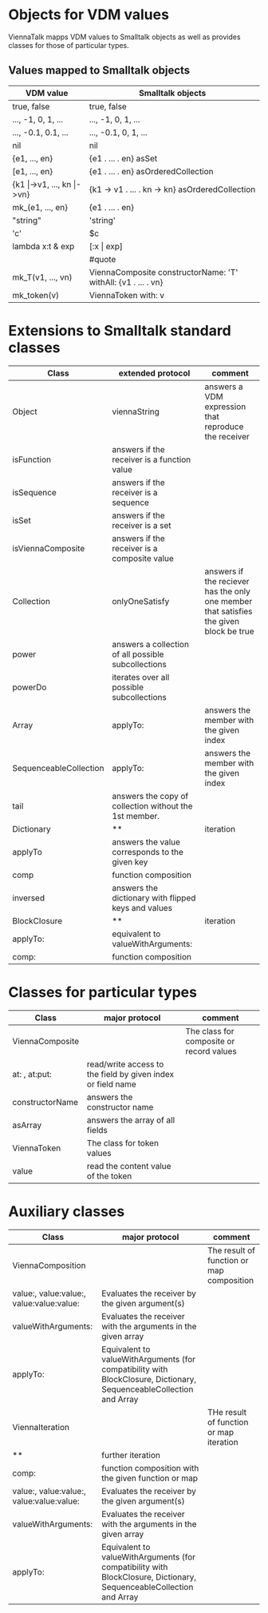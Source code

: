 # Objects for VDM values

ViennaTalk mapps VDM values to Smalltalk objects as well as provides classes for those of particular types.

## Values mapped to Smalltalk objects

 VDM value | Smalltalk objects
 ---|---
 true, false | true, false
 ..., -1,  0, 1, ... | ..., -1, 0, 1, ...
 ..., -0.1, 0.1, ... | ..., -0.1, 0, 1, ...
 nil | nil
{e1, ..., en} | {e1 . ... . en} asSet
[e1, ..., en} | {e1 . ... . en} asOrderedCollection
{k1 \|->v1, ..., kn \|->vn} | {k1 -> v1 . ... . kn -> kn} asOrderedCollection
mk_(e1, ..., en} | {e1 . ... . en}
"string" | 'string'
'c' | $c
lambda x:t & exp | [:x \| exp]
<quote> | #quote
mk_T(v1, ..., vn) | ViennaComposite constructorName: 'T' withAll: {v1 . ... . vn}
mk_token(v) | ViennaToken with: v

# Extensions to Smalltalk standard classes

Class | extended protocol | comment
---|---|---
Object | viennaString | answers a VDM expression that reproduce the receiver
 | isFunction | answers if the receiver is a function value
 | isSequence | answers if the receiver is a sequence
 | isSet | answers if the receiver is a set
 | isViennaComposite | answers if the receiver is a composite value
Collection | onlyOneSatisfy | answers if the reciever has the only one member that satisfies the given block be true
 | power | answers a collection of all possible subcollections
 | powerDo | iterates over all possible subcollections
Array | applyTo: | answers the member with the given index
SequenceableCollection | applyTo: | answers the member with the given index
 | tail | answers the copy of collection without the 1st member.
Dictionary | ** | iteration
  | applyTo | answers the value corresponds to the given key
  | comp | function composition
  | inversed | answers the dictionary with flipped keys and values
BlockClosure | ** | iteration
 | applyTo: | equivalent to valueWithArguments:
 | comp: | function composition

# Classes for particular types

Class | major protocol | comment
---|---|---
ViennaComposite | | The class for composite or record values
 | at: , at:put: | read/write access to the field by given index or field name
 | constructorName | answers the constructor name
 | asArray | answers the array of all fields
ViennaToken | The class for token values
 | value | read the content value of the token

# Auxiliary classes

Class | major protocol | comment
---|---|---
ViennaComposition | | The result of function or map composition
 | value:, value:value:, value:value:value: | Evaluates the receiver by the given argument(s)
 | valueWithArguments: | Evaluates the receiver with the arguments in the given array
 | applyTo: | Equivalent to valueWithArguments (for compatibility with BlockClosure, Dictionary, SequenceableCollection and Array
ViennaIteration | | THe result of function or map iteration
 | ** | further iteration
 | comp: | function composition with the given function or map
 | value:, value:value:, value:value:value: | Evaluates the receiver by the given argument(s)
 | valueWithArguments: | Evaluates the receiver with the arguments in the given array
 | applyTo: | Equivalent to valueWithArguments (for compatibility with BlockClosure, Dictionary, SequenceableCollection and Array
